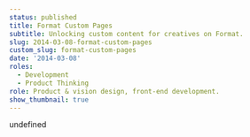 ```yaml
---
status: published
title: Format Custom Pages
subtitle: Unlocking custom content for creatives on Format.
slug: 2014-03-08-format-custom-pages
custom_slug: format-custom-pages
date: '2014-03-08'
roles:
  - Development
  - Product Thinking
role: Product & vision design, front-end development.
show_thumbnail: true
---
```

undefined